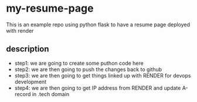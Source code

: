 # my-resume-page
This is an example repo using python flask to have a resume page deployed with render

## description
- step1: we are going to create some puthon code here
- step2: we are then going to push the changes back to github
- step3: we are then going to get things linked up with RENDER for devops development 
- step4: we are then going to get IP address from RENDER and update A-record in .tech domain